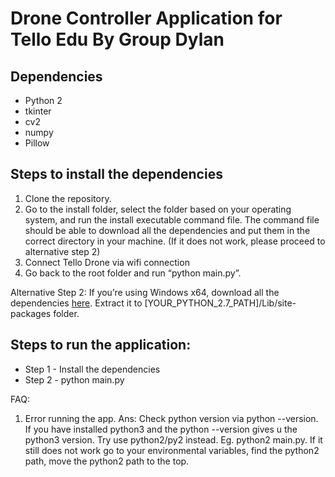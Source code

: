 # Drone Controller Application for Tello Edu By Group Dylan
## Dependencies
- Python 2
- tkinter
- cv2
- numpy
- Pillow

## Steps to install the dependencies
1. Clone the repository.
2. Go to the install folder, select the folder based on your operating system, and run the install executable command file. The command file should be able to download all the dependencies and put them in the correct directory in your machine. (If it does not work, please proceed to alternative step 2)
3. Connect Tello Drone via wifi connection
4. Go back to the root folder and run “python main.py”. 

Alternative Step 2: If you’re using Windows x64, download all the dependencies [here](https://drive.google.com/file/d/1AbLtbysuR9R_5IfxMQPts3G8F1mCFCv0/view?usp=sharing). Extract it to [YOUR_PYTHON_2.7_PATH]/Lib/site-packages folder. 

## Steps to run the application:
- Step 1 - Install the dependencies
- Step 2 - python main.py

FAQ:
1. Error running the app.
   Ans: Check python version via python --version. If you have installed python3 and the python --version gives u the python3 version. Try use python2/py2 instead. Eg. python2 main.py. If it still does not work go to your environmental variables, find the python2 path, move the python2 path to the top.
